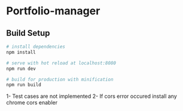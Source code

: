 # Portfolio-manager

## Build Setup

``` bash
# install dependencies
npm install

# serve with hot reload at localhost:8080
npm run dev

# build for production with minification
npm run build
```


1- Test cases are not implemented
2- If cors error occured install any chrome cors enabler
